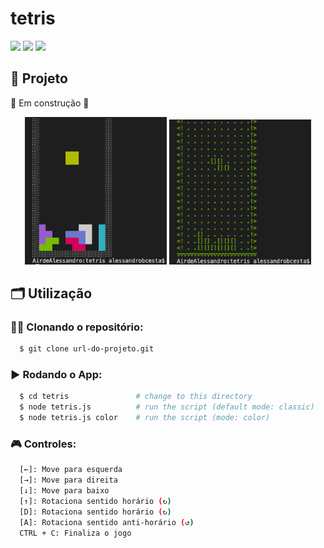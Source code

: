 # tetris
<!--
![](https://sloc.xyz/github/Alessandro1918/tetris)
![](https://sloc.xyz/github/Alessandro1918/tetris?category=code)
![](https://sloc.xyz/github/Alessandro1918/tetris?category=comments)
-->
![](https://tokei.rs/b1/github/Alessandro1918/tetris)
![](https://tokei.rs/b1/github/Alessandro1918/tetris?category=code)
![](https://tokei.rs/b1/github/Alessandro1918/tetris?category=comments)

## 🚀 Projeto
🚧 Em construção 🚧
<div align="center">
    <img src="github_assets/example_classic.png" alt="example" title="example" width="45%"/>
    <img src="github_assets/example_color.png" alt="example" title="example" width="45%"/>
</div>

## 🗂️ Utilização

### 🐑🐑 Clonando o repositório:

```bash
  $ git clone url-do-projeto.git
```

### ▶️ Rodando o App:

```bash
  $ cd tetris               # change to this directory
  $ node tetris.js          # run the script (default mode: classic)
  $ node tetris.js color    # run the script (mode: color)
```

### 🎮 Controles:

```bash
  [←]: Move para esquerda
  [→]: Move para direita
  [↓]: Move para baixo
  [↑]: Rotaciona sentido horário (↻)
  [D]: Rotaciona sentido horário (↻)
  [A]: Rotaciona sentido anti-horário (↺)
  CTRL + C: Finaliza o jogo
```
